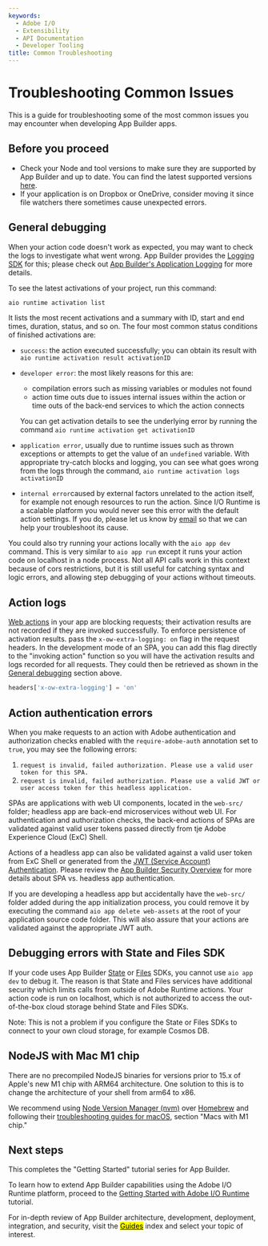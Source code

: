```yaml
---
keywords:
  - Adobe I/O
  - Extensibility
  - API Documentation
  - Developer Tooling
title: Common Troubleshooting
---
```


# Troubleshooting Common Issues

This is a guide for troubleshooting some of the most common issues you may encounter when developing App Builder apps.

## Before you proceed

- Check your Node and tool versions to make sure they are supported by App Builder and up to date. You can find the latest supported versions [here](index.md).
- If your application is on Dropbox or OneDrive, consider moving it since file watchers there sometimes cause unexpected errors.

## General debugging

When your action code doesn't work as expected, you may want to check the logs to investigate what went wrong. App Builder provides the [Logging SDK](https://github.com/adobe/aio-lib-core-logging) for this; please check out [App Builder's Application Logging](../guides/application_logging.md) for more details.

To see the latest activations of your project, run this command:

```bash
aio runtime activation list
```

It lists the most recent activations and a summary with ID, start and end times, duration, status, and so on. The four most common status conditions of finished activations are:

* `success`: the action executed successfully; you can obtain its result with `aio runtime activation result activationID`

* `developer error`: the most likely reasons for this are:
  
  * compilation errors such as missing variables or modules not found
  * action time outs due to issues internal issues within the action or time outs of the back-end services to which the action connects
  
  You can get activation details to see the underlying error by running the command `aio runtime activation get activationID`

* `application error`, usually due to runtime issues such as thrown exceptions or attempts to get the value of an `undefined` variable. With appropriate try-catch blocks and logging, you can see what goes wrong from the logs through the command, `aio runtime activation logs activationID`

* `internal error`caused by external factors unrelated to the action itself, for example not enough resources to run the action. Since I/O Runtime is a scalable platform you would never see this error with the default action settings. If you do, please let us know by [email](mailto:iodev@adobe.com) so that we can help your troubleshoot its cause.

You could also try running your actions locally with the `aio app dev` command.  This is very similar to `aio app run` except it runs your action code on localhost in a node process.  Not all API calls work in this context because of cors restrictions, but it is still useful for catching syntax and logic errors, and allowing step debugging of your actions without timeouts.

## Action logs

[Web actions](/runtime/docs/guides/using/creating_actions/#invoking-web-actions) in your app are blocking requests; their activation results are not recorded if they are invoked successfully. To enforce persistence of activation results. pass the `x-ow-extra-logging: on` flag in the request headers. In the development mode of an SPA, you can add this flag directly to the "invoking action" function so you will have the activation results and logs recorded for all requests. They could then be retrieved as shown in the [General debugging](#general-debugging) section above.

```javascript
headers['x-ow-extra-logging'] = 'on'
```

## Action authentication errors

When you make requests to an action with Adobe authentication and authorization checks enabled with the `require-adobe-auth` annotation set to `true`, you may see the following errors:

1. `request is invalid, failed authorization. Please use a valid user token for this SPA.`
2. `request is invalid, failed authorization. Please use a valid JWT or user access token for this headless application.`

SPAs are applications with web UI components, located in the `web-src/` folder; headless app are back-end microservices without web UI.
For authentication and authorization checks, the back-end actions of SPAs are validated against valid user tokens  passed directly from tje Adobe Experience Cloud (ExC) Shell.

Actions of a headless app can also be validated against a valid user token from ExC Shell or generated from the [JWT (Service Account) Authentication](/authentication/auth-methods#!AdobeDocs/adobeio-auth/master/JWT/JWT.md). Please review the [App Builder Security Overview](../guides/security/index.md) for more details about SPA vs. headless app authentication.

If you are developing a headless app but accidentally have the `web-src/` folder added during the app initialization process, you could remove it by executing the command `aio app delete web-assets` at the root of your application source code folder. This will also assure that your actions are validated against the appropriate JWT auth.

## Debugging errors with State and Files SDK

If your code uses App Builder [State](https://github.com/adobe/aio-lib-state) or [Files](https://github.com/adobe/aio-lib-files) SDKs, you cannot use `aio app dev` to debug it. The reason is that State and Files services have additional security which limits calls from outside of Adobe Runtime actions. Your action code is run on localhost, which is not authorized to access the out-of-the-box cloud storage behind State and Files SDKs.

Note: This is not a problem if you configure the State or Files SDKs to connect to your own cloud storage, for example Cosmos DB.

## NodeJS with Mac M1 chip

There are no precompiled NodeJS binaries for versions prior to 15.x of Apple's new M1 chip with ARM64 architecture. One solution to this is to change the architecture of your shell from arm64 to x86.

We recommend using [Node Version Manager (nvm)](https://github.com/nvm-sh/nvm) over [Homebrew](https://brew.sh/) and following their [troubleshooting guides for macOS](https://github.com/nvm-sh/nvm#macos-troubleshooting), section "Macs with M1 chip."

## Next steps

This completes the "Getting Started" tutorial series for App Builder. 

To learn how to extend App Builder capabilities using the Adobe I/O Runtime platform, proceed to the [Getting Started with Adobe I/O Runtime](dummy) tutorial.

For in-depth review of App Builder architecture, development, deployment, integration, and security, visit the [<mark>Guides</mark>](dummy) index and select your topic of interest.
